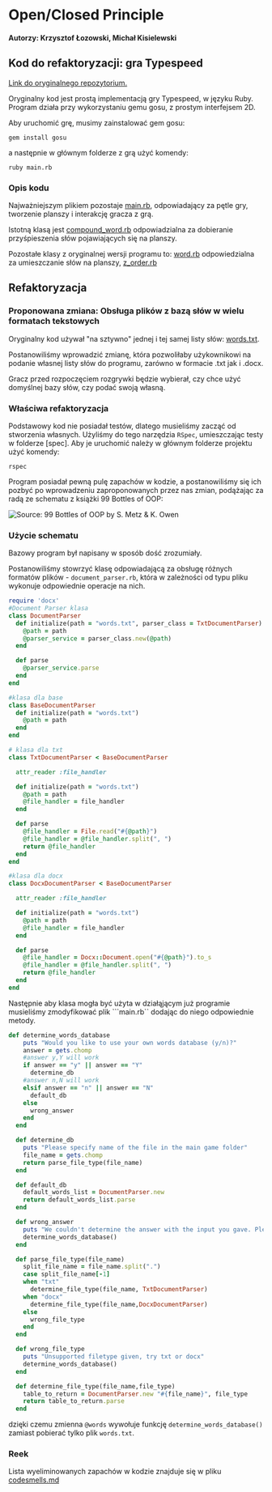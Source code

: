 # Open/Closed Principle
#### Autorzy: Krzysztof Łozowski, Michał Kisielewski

## Kod do refaktoryzacji: gra Typespeed

[Link do oryginalnego repozytorium.](https://github.com/mmish321/typeSpeed)

Oryginalny kod jest prostą implementacją gry Typespeed, w języku Ruby. Program działa przy wykorzystaniu gemu gosu, z prostym interfejsem 2D.

Aby uruchomić grę, musimy zainstalować gem gosu:
```
gem install gosu
```
a następnie w głównym folderze z grą użyć komendy:
```
ruby main.rb
```

### Opis kodu
Najważniejszym plikiem pozostaje [main.rb](https://github.com/OpenClosed/solid-stumilowylas/blob/master/main.rb), odpowiadający za pętle gry, tworzenie planszy i interakcję gracza z grą.

Istotną klasą jest [compound_word.rb](https://github.com/OpenClosed/solid-stumilowylas/blob/master/compound_word.rb) odpowiadzialna za dobieranie przyśpieszenia słów pojawiających się na planszy.

Pozostałe klasy z oryginalnej wersji programu to:
[word.rb](https://github.com/OpenClosed/solid-stumilowylas/blob/master/word.rb) odpowiedzialna za umieszczanie słów na planszy,
[z_order.rb](https://github.com/OpenClosed/solid-stumilowylas/blob/master/z_order.rb)

## Refaktoryzacja

### Proponowana zmiana: Obsługa plików z bazą słów w wielu formatach tekstowych

Oryginalny kod używał "na sztywno" jednej i tej samej listy słów: [words.txt](https://github.com/OpenClosed/solid-stumilowylas/blob/master/words.txt).

Postanowiliśmy wprowadzić zmianę, która pozwoliłaby użykownikowi na podanie własnej listy słów do programu, zarówno w formacie .txt jak i .docx.

Gracz przed rozpoczęciem rozgrywki będzie wybierał, czy chce użyć domyślnej bazy słów, czy podać swoją własną.

### Właściwa refaktoryzacja

Podstawowy kod nie posiadał testów, dlatego musieliśmy zacząć od stworzenia własnych. Użyliśmy do tego narzędzia ```RSpec```, umieszczając testy w folderze [spec]. Aby je uruchomić należy w głównym folderze projektu użyć komendy:
```
rspec
```

Program posiadał pewną pulę zapachów w kodzie, a postanowiliśmy się ich pozbyć po wprowadzeniu zaproponowanych przez nas zmian, podążając za radą ze schematu z książki 99 Bottles of OOP:

![Source: 99 Bottles of OOP by S. Metz & K. Owen](https://raw.githubusercontent.com/advprog/ztp/master/images/open_closed.png)

### Użycie schematu

Bazowy program był napisany w sposób dość zrozumiały.

Postanowiliśmy stowrzyć klasę odpowiadającą za obsługę różnych formatów plików - ```document_parser.rb```, która w zależności od typu pliku wykonuje odpowiednie operacje na nich.
```ruby
require 'docx'
#Document Parser klasa
class DocumentParser
  def initialize(path = "words.txt", parser_class = TxtDocumentParser)
    @path = path
    @parser_service = parser_class.new(@path)
  end

  def parse
    @parser_service.parse
  end
end

#klasa dla base
class BaseDocumentParser
  def initialize(path = "words.txt")
    @path = path
  end
end

# klasa dla txt
class TxtDocumentParser < BaseDocumentParser

  attr_reader :file_handler

  def initialize(path = "words.txt")
    @path = path
    @file_handler = file_handler
  end

  def parse
    @file_handler = File.read("#{@path}")
    @file_handler = @file_handler.split(", ")
    return @file_handler
  end
end

#klasa dla docx
class DocxDocumentParser < BaseDocumentParser

  attr_reader :file_handler

  def initialize(path = "words.txt")
    @path = path
    @file_handler = file_handler
  end

  def parse
    @file_handler = Docx::Document.open("#{@path}").to_s
    @file_handler = @file_handler.split(", ")
    return @file_handler
  end
end
```

Następnie aby klasa mogła być użyta w działąjącym już programie musieliśmy zmodyfikować plik ```main.rb`` dodając do niego odpowiednie metody.
```ruby
def determine_words_database
    puts "Would you like to use your own words database (y/n)?"
    answer = gets.chomp
    #answer y,Y will work
    if answer == "y" || answer == "Y"
      determine_db
    #answer n,N will work
    elsif answer == "n" || answer == "N"
      default_db
    else
      wrong_answer
    end
  end

  def determine_db
    puts "Please specify name of the file in the main game folder"
    file_name = gets.chomp
    return parse_file_type(file_name)
  end

  def default_db
    default_words_list = DocumentParser.new
    return default_words_list.parse
  end

  def wrong_answer
    puts "We couldn't determine the answer with the input you gave. Please try again!"
    determine_words_database()
  end

  def parse_file_type(file_name)
    split_file_name = file_name.split(".")
    case split_file_name[-1]
    when "txt"
      determine_file_type(file_name, TxtDocumentParser)
    when "docx"
      determine_file_type(file_name,DocxDocumentParser)
    else
      wrong_file_type
    end
  end

  def wrong_file_type
    puts "Unsupported filetype given, try txt or docx"
    determine_words_database()
  end

  def determine_file_type(file_name,file_type)
    table_to_return = DocumentParser.new "#{file_name}", file_type
    return table_to_return.parse
  end
```

dzięki czemu zmienna ```@words``` wywołuje funkcję ```determine_words_database()``` zamiast pobierać tylko plik ```words.txt```.


### Reek
Lista wyeliminowanych zapachów w kodzie znajduje się w pliku [codesmells.md](https://github.com/OpenClosed/solid-stumilowylas/blob/master/codesmells.md)
